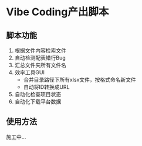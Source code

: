 # Vibe Coding产出脚本

## 脚本功能
1. 根据文件内容检索文件
2. 自动检测配表错行Bug
3. 汇总文件夹所有文件名
4. 效率工具GUI
   - 合并目录路径下所有xlsx文件，按格式命名新文件
   - 自动将ID转换成URL
5. 自动化检查项目状态
6. 自动化下载平台数据

   
## 使用方法
施工中...
